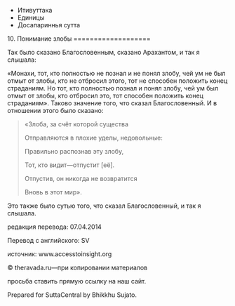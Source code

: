 









* Итивуттака
* Единицы
* Досапариннья сутта


10\. Понимание злобы
\=\=\=\=\=\=\=\=\=\=\=\=\=\=\=\=\=\=\=



Так было сказано Благословенным, сказано Арахантом, и так я слышала:


«Монахи, тот, кто полностью не познал и не понял злобу, чей ум не был отмыт от злобы, кто не отбросил этого, тот не способен положить конец страданиям\. Но тот, кто полностью познал и понял злобу, чей ум был отмыт от злобы, кто отбросил это, тот способен положить конец страданиям»\. Таково значение того, что сказал Благословенный\. И в отношении этого было сказано:



> «Злоба, за счёт которой существа  
> 
> Отправляются в плохие уделы, недовольные:  
> 
> Правильно распознав эту злобу,  
> 
> Тот, кто видит—отпустит \[её\]\.  
> 
> Отпустив, он никогда не возвратится  
> 
> Вновь в этот мир»\.


Это также было сутью того, что сказал Благословенный, и так я слышала\.



редакция перевода: 07\.04\.2014


Перевод с английского: SV


источник: www\.accesstoinsight\.org


© theravada\.ru—при копировании материалов


просьба ставить прямую ссылку на наш сайт\.


Prepared for SuttaCentral by Bhikkhu Sujato\.






